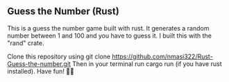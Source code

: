 ## Guess the Number (Rust)

This is a guess the number game built with rust. It generates a random number between 1 and 100 and you have to guess it. I built this with the "rand" crate.

Clone this repository using git clone https://github.com/nmasi322/Rust-Guess-the-number.git Then in your terminal run cargo run (if you have rust installed). Have fun! 💸😁